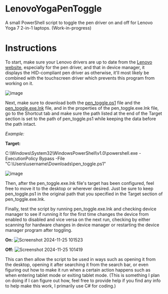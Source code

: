 # LenovoYogaPenToggle
A small PowerShell script to toggle the pen driver on and off for Lenovo Yoga 7 2-in-1 laptops.
(Work-in-progress)

# Instructions
To start, make sure your Lenovo drivers are up to date from the [Lenovo website](https://pcsupport.lenovo.com/us/en/products/laptops-and-netbooks/yoga-series/yoga-7-2-in-1-16ahp9/downloads/ds567269-wacom-driver-for-windows-11-64-bit-yoga-7-2-in-1-14ahp9-yoga-7-2-in-1-16ahp9?category=Mouse,%20Touchpad,%20Keyboard%20and%20Pen), especially for the pen driver, and that in device manager, it displays the HID-compliant pen driver as otherwise, it'll most likely be combined with the touchscreen driver which prevents this program from working on it.

![image](https://github.com/user-attachments/assets/a526e608-b922-4ac4-ab38-cbd8e3383c76)

Next, make sure to download both the [pen_toggle.ps1](https://github.com/Mfarooq360/LenovoYogaPenToggle/blob/main/pen_toggle.ps1) file and the [pen_toggle.exe.lnk](https://github.com/Mfarooq360/LenovoYogaPenToggle/blob/main/pen_toggle.exe.lnk) file, and in the properties of the pen_toggle.exe.lnk file, go to the Shortcut tab and make sure the path listed at the end of the Target section is set to the path of pen_toggle.ps1 while keeping the data before the path intact.

*Example:*

**Target:** 

C:\Windows\System32\WindowsPowerShell\v1.0\powershell.exe -ExecutionPolicy Bypass -File "C:\Users\username\Downloads\pen_toggle.ps1"

![image](https://github.com/user-attachments/assets/d49ef595-8041-4274-967a-615894672ad0)

Then, after the pen_toggle.exe.lnk file's target has been configured, feel free to move it to the desktop or wherever desired. Just be sure to keep pen_toggle.ps1 in the original path that you specified in the Target section of pen_toggle.exe.lnk.

Finally, test the script by running pen_toggle.exe.lnk and checking device manager to see if running it for the first time changes the device from enabled to disabled and vice versa on the next run, checking by either scanning for hardware changes in device manager or restarting the device manager program after toggling. 

**On:**
![Screenshot 2024-11-25 101523](https://github.com/user-attachments/assets/6c13d684-0e06-4d5a-aca2-e26a12d739a1)

**Off:**
![Screenshot 2024-11-25 101419](https://github.com/user-attachments/assets/531b0179-bfee-4698-af6d-a248c9ddda63)

This can then allow the script to be used in ways such as opening it from the desktop, opening it after searching it from the search bar, or even figuring out how to make it run when a certain action happens such as when entering tablet mode or exiting tablet mode. (This is something I plan on doing if I can figure out how, feel free to provide help if you find any info to help make this work, I primarily use C# for coding.)
